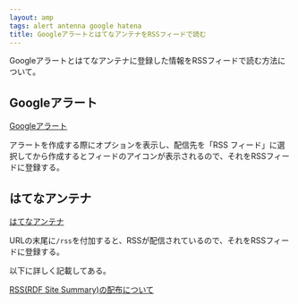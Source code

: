 ```yaml
---
layout: amp
tags: alert antenna google hatena
title: GoogleアラートとはてなアンテナをRSSフィードで読む
---
```

Googleアラートとはてなアンテナに登録した情報をRSSフィードで読む方法について。

## Googleアラート

[Googleアラート](https://www.google.com/alerts)

アラートを作成する際にオプションを表示し、配信先を「RSS フィード」に選択してから作成するとフィードのアイコンが表示されるので、それをRSSフィードに登録する。

## はてなアンテナ

[はてなアンテナ](http://a.hatena.ne.jp)

URLの末尾に`/rss`を付加すると、RSSが配信されているので、それをRSSフィードに登録する。

以下に詳しく記載してある。

[RSS(RDF Site Summary)の配布について](http://hatenaantenna.g.hatena.ne.jp/keyword/RSS%28RDF%20Site%20Summary%29%E3%81%AE%E9%85%8D%E5%B8%83%E3%81%AB%E3%81%A4%E3%81%84%E3%81%A6)
